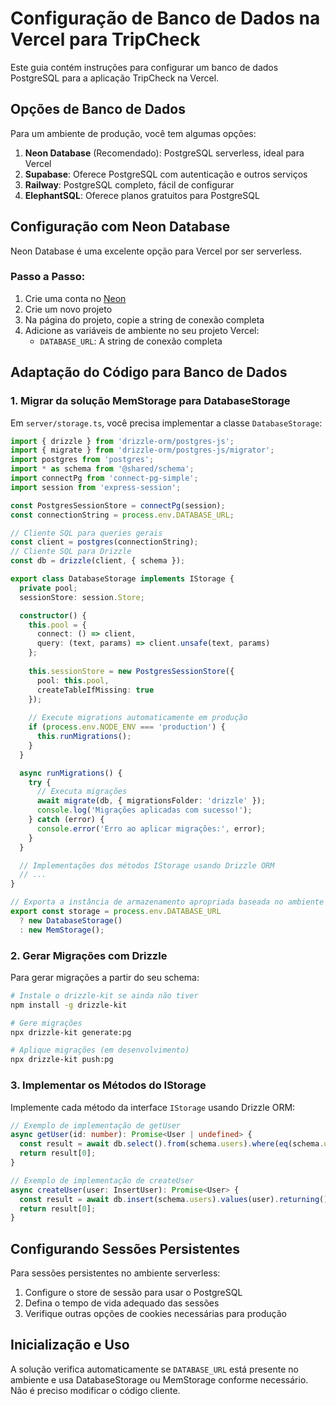 # Configuração de Banco de Dados na Vercel para TripCheck

Este guia contém instruções para configurar um banco de dados PostgreSQL para a aplicação TripCheck na Vercel.

## Opções de Banco de Dados

Para um ambiente de produção, você tem algumas opções:

1. **Neon Database** (Recomendado): PostgreSQL serverless, ideal para Vercel
2. **Supabase**: Oferece PostgreSQL com autenticação e outros serviços
3. **Railway**: PostgreSQL completo, fácil de configurar
4. **ElephantSQL**: Oferece planos gratuitos para PostgreSQL

## Configuração com Neon Database

Neon Database é uma excelente opção para Vercel por ser serverless.

### Passo a Passo:

1. Crie uma conta no [Neon](https://neon.tech)
2. Crie um novo projeto
3. Na página do projeto, copie a string de conexão completa
4. Adicione as variáveis de ambiente no seu projeto Vercel:
   - `DATABASE_URL`: A string de conexão completa

## Adaptação do Código para Banco de Dados

### 1. Migrar da solução MemStorage para DatabaseStorage

Em `server/storage.ts`, você precisa implementar a classe `DatabaseStorage`:

```typescript
import { drizzle } from 'drizzle-orm/postgres-js';
import { migrate } from 'drizzle-orm/postgres-js/migrator';
import postgres from 'postgres';
import * as schema from '@shared/schema';
import connectPg from 'connect-pg-simple';
import session from 'express-session';

const PostgresSessionStore = connectPg(session);
const connectionString = process.env.DATABASE_URL;

// Cliente SQL para queries gerais
const client = postgres(connectionString);
// Cliente SQL para Drizzle
const db = drizzle(client, { schema });

export class DatabaseStorage implements IStorage {
  private pool;
  sessionStore: session.Store;

  constructor() {
    this.pool = {
      connect: () => client,
      query: (text, params) => client.unsafe(text, params)
    };
    
    this.sessionStore = new PostgresSessionStore({ 
      pool: this.pool, 
      createTableIfMissing: true 
    });
    
    // Execute migrations automaticamente em produção
    if (process.env.NODE_ENV === 'production') {
      this.runMigrations();
    }
  }

  async runMigrations() {
    try {
      // Executa migrações
      await migrate(db, { migrationsFolder: 'drizzle' });
      console.log('Migrações aplicadas com sucesso!');
    } catch (error) {
      console.error('Erro ao aplicar migrações:', error);
    }
  }

  // Implementações dos métodos IStorage usando Drizzle ORM
  // ...
}

// Exporta a instância de armazenamento apropriada baseada no ambiente
export const storage = process.env.DATABASE_URL
  ? new DatabaseStorage()
  : new MemStorage();
```

### 2. Gerar Migrações com Drizzle

Para gerar migrações a partir do seu schema:

```bash
# Instale o drizzle-kit se ainda não tiver
npm install -g drizzle-kit

# Gere migrações
npx drizzle-kit generate:pg

# Aplique migrações (em desenvolvimento)
npx drizzle-kit push:pg
```

### 3. Implementar os Métodos do IStorage

Implemente cada método da interface `IStorage` usando Drizzle ORM:

```typescript
// Exemplo de implementação de getUser
async getUser(id: number): Promise<User | undefined> {
  const result = await db.select().from(schema.users).where(eq(schema.users.id, id)).limit(1);
  return result[0];
}

// Exemplo de implementação de createUser
async createUser(user: InsertUser): Promise<User> {
  const result = await db.insert(schema.users).values(user).returning();
  return result[0];
}
```

## Configurando Sessões Persistentes

Para sessões persistentes no ambiente serverless:

1. Configure o store de sessão para usar o PostgreSQL
2. Defina o tempo de vida adequado das sessões
3. Verifique outras opções de cookies necessárias para produção

## Inicialização e Uso

A solução verifica automaticamente se `DATABASE_URL` está presente no ambiente e usa DatabaseStorage ou MemStorage conforme necessário. Não é preciso modificar o código cliente.